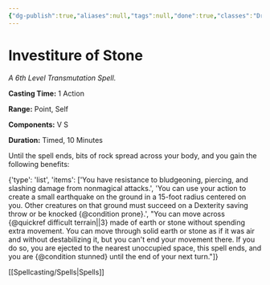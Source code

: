 ```yaml
---
{"dg-publish":true,"aliases":null,"tags":null,"done":true,"classes":"Druid, Sorcerer, Warlock, Wizard,","spellLevel":6,"school":"Transmutation","source":"XGE","permalink":"/spells/investiture-of-stone/","dgHomeLink":false,"dgPassFrontmatter":true}
---
```


# Investiture of Stone
*A 6th Level Transmutation Spell.*

**Casting Time:** 1 Action

**Range:** Point, Self

**Components:** V S 

**Duration:** Timed, 10 Minutes

Until the spell ends, bits of rock spread across your body, and you gain the following benefits:



{'type': 'list', 'items': ['You have resistance to bludgeoning, piercing, and slashing damage from nonmagical attacks.', 'You can use your action to create a small earthquake on the ground in a 15-foot radius centered on you. Other creatures on that ground must succeed on a Dexterity saving throw or be knocked {@condition prone}.', "You can move across {@quickref difficult terrain||3} made of earth or stone without spending extra movement. You can move through solid earth or stone as if it was air and without destabilizing it, but you can't end your movement there. If you do so, you are ejected to the nearest unoccupied space, this spell ends, and you are {@condition stunned} until the end of your next turn."]}

[[Spellcasting/Spells|Spells]]